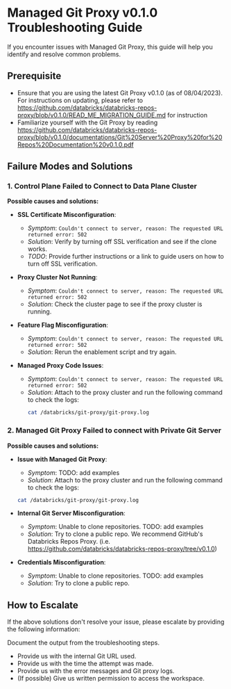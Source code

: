 # Managed Git Proxy v0.1.0 Troubleshooting Guide

If you encounter issues with Managed Git Proxy, this guide will help you identify and resolve common problems.

## Prerequisite 
- Ensure that you are using the latest Git Proxy v0.1.0 (as of 08/04/2023). For instructions on updating, please refer to https://github.com/databricks/databricks-repos-proxy/blob/v0.1.0/READ_ME_MIGRATION_GUIDE.md for instruction
- Familiarize yourself with the Git Proxy by reading https://github.com/databricks/databricks-repos-proxy/blob/v0.1.0/documentations/Git%20Server%20Proxy%20for%20Repos%20Documentation%20v0.1.0.pdf

## Failure Modes and Solutions

### 1. Control Plane Failed to Connect to Data Plane Cluster

**Possible causes and solutions:**

- **SSL Certificate Misconfiguration**:
  - *Symptom*: `Couldn't connect to server, reason: The requested URL returned error: 502`
  - *Solution*: Verify by turning off SSL verification and see if the clone works. 
  - *TODO*: Provide further instructions or a link to guide users on how to turn off SSL verification.

- **Proxy Cluster Not Running**:
  - *Symptom*: `Couldn't connect to server, reason: The requested URL returned error: 502`
  - *Solution*: Check the cluster page to see if the proxy cluster is running.

- **Feature Flag Misconfiguration**:
  - *Symptom*: `Couldn't connect to server, reason: The requested URL returned error: 502`
  - *Solution*: Rerun the enablement script and try again.

- **Managed Proxy Code Issues**:
  - *Symptom*: `Couldn't connect to server, reason: The requested URL returned error: 502`
  - *Solution*: Attach to the proxy cluster and run the following command to check the logs:
    ```sh
    cat /databricks/git-proxy/git-proxy.log
    ```



### 2. Managed Git Proxy Failed to connect with Private Git Server

**Possible causes and solutions:**

- **Issue with Managed Git Proxy**:
  - *Symptom*: TODO: add examples
  - *Solution*: Attach to the proxy cluster and run the following command to check the logs:
  ```sh
  cat /databricks/git-proxy/git-proxy.log
  ```

- **Internal Git Server Misconfiguration**:
  - *Symptom*: Unable to clone repositories. TODO: add examples
  - *Solution*: Try to clone a public repo. We recommend GitHub's Databricks Repos Proxy. (i.e. https://github.com/databricks/databricks-repos-proxy/tree/v0.1.0) 

  
- **Credentials Misconfiguration**:
  - *Symptom*: Unable to clone repositories. TODO: add examples
  - *Solution*: Try to clone a public repo.




## How to Escalate
If the above solutions don't resolve your issue, please escalate by providing the following information:

Document the output from the troubleshooting steps.
- Provide us with the internal Git URL used.
- Provide us with the time the attempt was made.
- Provide us with the error messages and Git proxy logs.
- (If possible) Give us written permission to access the workspace.



